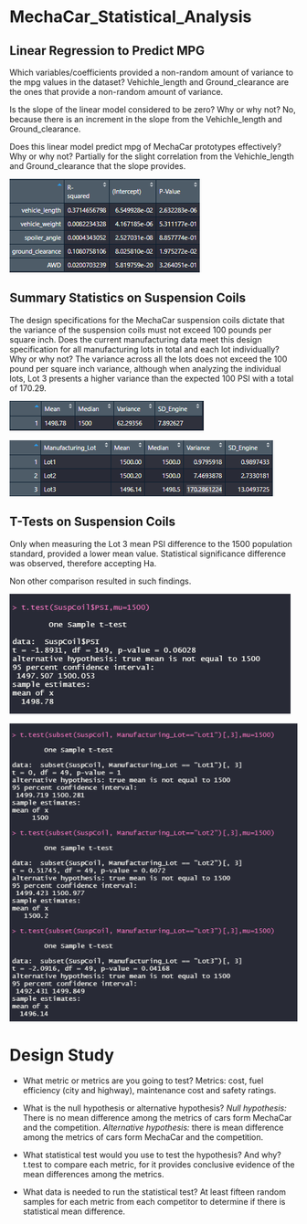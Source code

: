 # MechaCar_Statistical_Analysis

## Linear Regression to Predict MPG

Which variables/coefficients provided a non-random amount of variance to the mpg values in the dataset?
Vehichle_length and Ground_clearance are the ones that provide a non-random amount of variance.

Is the slope of the linear model considered to be zero? Why or why not?
No, because there is an increment in the slope from the Vehichle_length and Ground_clearance.

Does this linear model predict mpg of MechaCar prototypes effectively? Why or why not?
Partially for the slight correlation from the Vehichle_length and Ground_clearance that the slope provides.

![values](https://github.com/LennethNova/MechaCar_Statistical_Analysis/blob/main/images/01.PNG)

## Summary Statistics on Suspension Coils

The design specifications for the MechaCar suspension coils dictate that the variance of the suspension coils must not exceed 100 pounds per square inch. Does the current manufacturing data meet this design specification for all manufacturing lots in total and each lot individually? Why or why not?
The variance across all the lots does not exceed the 100 pound per square inch variance, although when analyzing the individual lots, Lot 3 presents a higher variance than the expected 100 PSI with a total of 170.29.

![combined](https://github.com/LennethNova/MechaCar_Statistical_Analysis/blob/main/images/02.PNG)

![lots](https://github.com/LennethNova/MechaCar_Statistical_Analysis/blob/main/images/03.PNG)

## T-Tests on Suspension Coils

Only when measuring the Lot 3 mean PSI difference to the 1500 population standard, provided a lower mean value. Statistical significance difference was observed, therefore accepting Ha.

Non other comparison resulted in such findings.

![ttest](https://github.com/LennethNova/MechaCar_Statistical_Analysis/blob/main/images/04.PNG)

![ttest-lots](https://github.com/LennethNova/MechaCar_Statistical_Analysis/blob/main/images/05.PNG)

# Design Study

- What metric or metrics are you going to test?
Metrics: cost, fuel efficiency (city and highway), maintenance cost and safety ratings.

- What is the null hypothesis or alternative hypothesis?
*Null hypothesis:* There is no mean difference among the metrics of cars form MechaCar and the competition.
*Alternative hypothesis:* there is mean difference among the metrics of cars form MechaCar and the competition.

- What statistical test would you use to test the hypothesis? And why?
t.test to compare each metric, for it provides conclusive evidence of the mean differences among the metrics.

- What data is needed to run the statistical test?
At least fifteen random samples for each metric from each competitor to determine if there is statistical mean difference.
